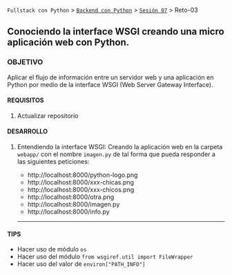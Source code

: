`Fullstack con Python` > [`Backend con Python`](../../Readme.md) > [`Sesión 07`](../Readme.md) > Reto-03

## Conociendo la interface WSGI creando una micro aplicación web con Python.

### OBJETIVO
Aplicar el flujo de información entre un servidor web y una aplicación en Python por medio de la interface WSGI (Web Server Gateway Interface).

#### REQUISITOS
1. Actualizar repositorio

#### DESARROLLO
1. Entendiendo la interface WSGI: Creando la aplicación web en la carpeta `webapp/` con el nombre `imagen.py` de tal forma que pueda responder a las siguientes peticiones:

   - http://localhost:8000/python-logo.png
   - http://localhost:8000/xxx-chicas.png
   - http://localhost:8000/xxx-chicos.png
   - http://localhost:8000/otra.png
   - http://localhost:8000/imagen.py
   - http://localhost:8000/info.py
   ***

#### TIPS
- Hacer uso de módulo `os`
- Hacer uso del módulo `from wsgiref.util import FileWrapper`
- Hacer uso del valor de `environ["PATH_INFO"]`

